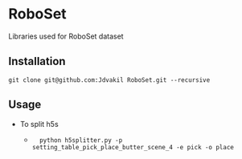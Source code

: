 # RoboSet
Libraries used for RoboSet dataset

## Installation
```
git clone git@github.com:Jdvakil RoboSet.git --recursive
```

## Usage
- To split h5s 
    - ```
        python h5splitter.py -p setting_table_pick_place_butter_scene_4 -e pick -o place
        ```
